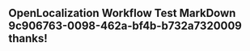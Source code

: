 <properties
ms.topic="hero-topic"
ms.test1="hero-topic"
ms.test2="test"/>

## OpenLocalization Workflow Test MarkDown 9c906763-0098-462a-bf4b-b732a7320009 thanks!

